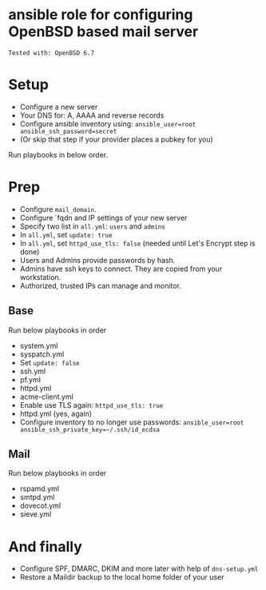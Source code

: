 # ansible role for configuring OpenBSD based mail server

`Tested with: OpenBSD 6.7`

# Setup
* Configure a new server
* Your DNS for: A, AAAA and reverse records
* Configure ansible inventory using: `ansible_user=root ansible_ssh_password=secret`
* (Or skip that step if your provider places a pubkey for you)

Run playbooks in below order.

# Prep
* Configure `mail_domain`.
* Configure `fqdn and IP settings of your new server
* Specify two list in `all.yml`: `users` and `admins`
* In `all.yml`, set `update: true`
* In `all.yml`, set `httpd_use_tls: false` (needed until Let's Encrypt step is done)
* Users and Admins provide passwords by hash.
* Admins have ssh keys to connect. They are copied from your workstation.
* Authorized, trusted IPs can manage and monitor.

## Base
Run below playbooks in order
* system.yml
* syspatch.yml
* Set `update: false`
* ssh.yml
* pf.yml
* httpd.yml
* acme-client.yml
* Enable use TLS again: `httpd_use_tls: true`
* httpd.yml (yes, again)
* Configure inventory to no longer use passwords: `ansible_user=root ansible_ssh_private_key=~/.ssh/id_ecdsa`

## Mail
Run below playbooks in order
* rspamd.yml
* smtpd.yml
* dovecot.yml
* sieve.yml

# And finally
* Configure SPF, DMARC, DKIM and more later with help of `dns-setup.yml`
* Restore a Maildir backup to the local home folder of your user
